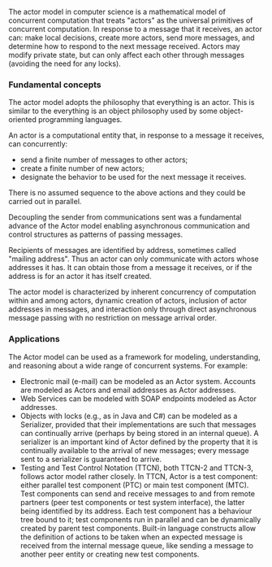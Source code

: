 The actor model in computer science is a mathematical model of concurrent computation that treats "actors" as the universal primitives of concurrent computation. In response to a message that it receives, an actor can: make local decisions, create more actors, send more messages, and determine how to respond to the next message received. Actors may modify private state, but can only affect each other through messages (avoiding the need for any locks).

### Fundamental concepts

The actor model adopts the philosophy that everything is an actor. This is similar to the everything is an object philosophy used by some object-oriented programming languages.

An actor is a computational entity that, in response to a message it receives, can concurrently:

* send a finite number of messages to other actors;
* create a finite number of new actors;
* designate the behavior to be used for the next message it receives.

There is no assumed sequence to the above actions and they could be carried out in parallel.

Decoupling the sender from communications sent was a fundamental advance of the Actor model enabling asynchronous communication and control structures as patterns of passing messages.

Recipients of messages are identified by address, sometimes called "mailing address". Thus an actor can only communicate with actors whose addresses it has. It can obtain those from a message it receives, or if the address is for an actor it has itself created.

The actor model is characterized by inherent concurrency of computation within and among actors, dynamic creation of actors, inclusion of actor addresses in messages, and interaction only through direct asynchronous message passing with no restriction on message arrival order.

### Applications

The Actor model can be used as a framework for modeling, understanding, and reasoning about a wide range of concurrent systems. For example:

* Electronic mail (e-mail) can be modeled as an Actor system. Accounts are modeled as Actors and email addresses as Actor addresses.  
* Web Services can be modeled with SOAP endpoints modeled as Actor addresses.  
* Objects with locks (e.g., as in Java and C#) can be modeled as a Serializer, provided that their implementations are such that messages can continually arrive (perhaps by being stored in an internal queue). A serializer is an important kind of Actor defined by the property that it is continually available to the arrival of new messages; every message sent to a serializer is guaranteed to arrive.  
* Testing and Test Control Notation (TTCN), both TTCN-2 and TTCN-3, follows actor model rather closely. In TTCN, Actor is a test component: either parallel test component (PTC) or main test component (MTC). Test components can send and receive messages to and from remote partners (peer test components or test system interface), the latter being identified by its address. Each test component has a behaviour tree bound to it; test components run in parallel and can be dynamically created by parent test components. Built-in language constructs allow the definition of actions to be taken when an expected message is received from the internal message queue, like sending a message to another peer entity or creating new test components.  

